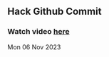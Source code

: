 
 ## Hack Github Commit 
 ### Watch video <a href="https://www.youtube.com">here</a> 
 Mon 06 Nov 2023 
